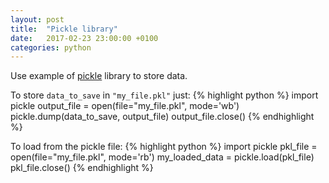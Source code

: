 ```yaml
---
layout: post
title:  "Pickle library"
date:   2017-02-23 23:00:00 +0100
categories: python
---
```


Use example of [pickle](https://docs.python.org/3/library/pickle.html "https://docs.python.org/3/library/pickle.html") library to store data.


To store `data_to_save` in `"my_file.pkl"` just:
{% highlight python %}
import pickle
output_file = open(file="my_file.pkl", mode='wb')
pickle.dump(data_to_save, output_file)
output_file.close()
{% endhighlight %}

To load from the pickle file:
{% highlight python %}
import pickle
pkl_file = open(file="my_file.pkl", mode='rb')
my_loaded_data = pickle.load(pkl_file)
pkl_file.close()
{% endhighlight %}
